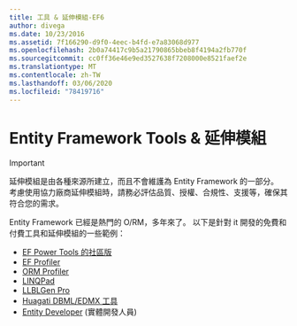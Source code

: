 ```yaml
---
title: 工具 & 延伸模組-EF6
author: divega
ms.date: 10/23/2016
ms.assetid: 7f166290-d9f0-4eec-b4fd-e7a83068d977
ms.openlocfilehash: 2b0a74417c9b5a21790865bbeb8f4194a2fb770f
ms.sourcegitcommit: cc0ff36e46e9ed3527638f7208000e8521faef2e
ms.translationtype: MT
ms.contentlocale: zh-TW
ms.lasthandoff: 03/06/2020
ms.locfileid: "78419716"
---
```

# <a name="entity-framework-tools--extensions"></a>Entity Framework Tools & 延伸模組
> [!IMPORTANT]  
> 延伸模組是由各種來源所建立，而且不會維護為 Entity Framework 的一部分。 考慮使用協力廠商延伸模組時，請務必評估品質、授權、合規性、支援等，確保其符合您的需求。

Entity Framework 已經是熱門的 O/RM，多年來了。 以下是針對 it 開發的免費和付費工具和延伸模組的一些範例：    

- [EF Power Tools 的社區版](https://marketplace.visualstudio.com/items?itemName=ErikEJ.EntityFramework6PowerToolsCommunityEdition)
- [EF Profiler](https://efprof.com)  
- [ORM Profiler](https://www.ormprofiler.com)  
- [LINQPad](https://www.linqpad.net)  
- [LLBLGen Pro](https://www.llblgen.com)  
- [Huagati DBML/EDMX 工具](https://www.huagati.com/dbmltools)  
- [Entity Developer](https://www.devart.com/entitydeveloper) (實體開發人員)  
